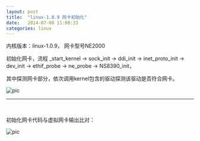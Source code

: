 ```yaml
---
layout: post
title:  "linux-1.0.9 网卡初始化"
date:   2014-07-08 11:00:33
categories: linux
---
```


内核版本：linux-1.0.9， 网卡型号NE2000

初始化网卡，流程 _start_kernel -> sock_init -> ddi_init -> inet_proto_init -> dev_init -> ethif_probe -> ne_probe -> NS8390_init，

其中探测网卡部分，依次调用kernel包含的驱动探测该驱动是否符合网卡。

![pic](http://fillzero.qiniudn.com/2014_10_08_kernel_ne2k_road.jpg)

<hr>
<br>

初始化网卡代码与虚拟网卡输出比对：

![pic](http://fillzero.qiniudn.com/2014_10_08_kernel_ne2k_02.jpg)